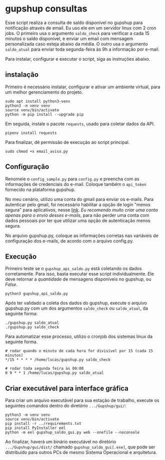 # gupshup consultas

Esse script realiza a consulta de saldo disponível no gupshup para notificação através de email. Eu uso ele em um servidor linux com 2 cron jobs. O primeiro usa o argumento `saldo_check` para verificar a cada 15 minutos o saldo disponível, e enviar um email com mensagem personalizada caso esteja abaixo da média. O outro usa o argumento `saldo_atual` para enviar toda segunda-feira às 9h a informação por e-mail.

Para instalar, configurar e executar o script, siga as instruções abaixo.

## instalação
Primeiro é necessário instalar, configurar e ativar um ambiente virtual, para um melhor gerenciamento do projeto.
```
sudo apt install python3-venv
python3 -m venv venv
source venv/bin/activate
python -m pip install --upgrade pip
```
Em seguida, instale o pacote `requests`, usado para coletar dados da API.
```
pipenv install requests
```
Para finalizar, dê permissão de execução ao script principal.
```
sudo chmod +x email_aviso.py
```


## Configuração

Renomeie o `config_sample.py` para `config.py` e preencha com as informações de credenciais do e-mail. Coloque também o `api_token` fornecido na plataforma gupshup.

No meu cenário, utilizo uma conta do gmail para enviar os e-mails. Para autenticar pelo gmail, foi necessário habilitar a opção de login "menos segura" para aplicativos, nesse [link](https://myaccount.google.com/lesssecureapps). *Eu recomendo muito criar uma conta apenas para o envio desses e-mails*, para não perder uma conta com dados pessoais por ter que utilizar uma opção de autenticação menos segura.

No arquivo gupshup.py, coloque as informações corretas nas variáveis de configuração dos e-mails, de acordo com o arquivo config.py.


## Execução

Primeiro teste se o `gupshup_api_saldo.py` está coletando os dados corretamente. Para isso, basta executar esse script individualmente. Ele deve retornar a *quantidade* de mensagens disponíveis no gupshup, ou *False*.
```
python3 gupshup_api_saldo.py
```

Após ter validado a coleta dos dados do gupshup, execute o arquivo gupshup.py com um dos argumentos `saldo_check` ou `saldo_atual`, da seguinte forma:
```
./gupshup.py saldo_atual
./gupshup.py saldo_check
```

Para automatizar esse processo, utilizo o cronjob dos sistemas linux da seguinte forma.

```
# rodar quando o minuto de cada hora for divisível por 15 (cada 15 minutos)
*/15 * * * * /home/lucas/gupshup.py saldo_check
```
```
# rodar toda segunda feira às 09:00
0 9 * * 1 /home/lucas/gupshup.py saldo_atual
```


## Criar executável para interface gráfica

Para criar um arquivo executável para sua estação de trabalho, execute os seguintes comandos dentro do diretório `.../Gupshup/gui/`:
```
python3 -m venv venv
source venv/bin/activate
pip install -r ../requirements.txt
pip install PyInstaller eel
python -m eel gupshup_saldo_gui.py web --onefile --noconsole
```

Ao finalizar, haverá um binário executável no diretório `.../Gupshup/gui/dist/` chamado `gupshup_saldo_gui[.exe]`, que pode ser distribuído para outros PCs de mesmo Sistema Operacional e arquitetura.